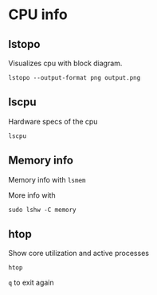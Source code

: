 # CPU info

## lstopo

Visualizes cpu with block diagram.

`lstopo --output-format png output.png`

## lscpu

Hardware specs of the cpu

`lscpu`

## Memory info

Memory info with `lsmem`

More info with

`sudo lshw -C memory`

## htop

Show core utilization and active processes

`htop`

`q` to exit again
